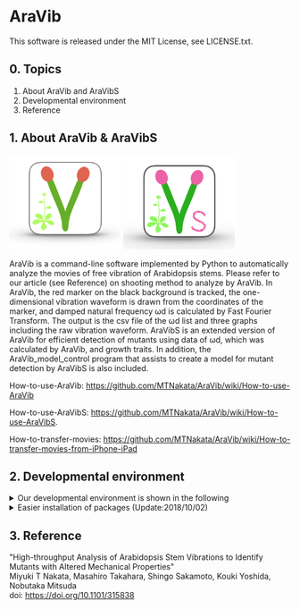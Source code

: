 # AraVib

This software is released under the MIT License, see LICENSE.txt.

## 0. Topics

1. About AraVib and AraVibS
1. Developmental environment
1. Reference

## 1. About AraVib & AraVibS

<img src="https://github.com/MTNakata/Image_folder/blob/master/AraVib_logo.png" width="200">
<img src="https://github.com/MTNakata/Image_folder/blob/master/AraVibS_logo.png" width="200">

AraVib is a command-line software implemented by Python to automatically analyze the movies of free vibration of Arabidopsis stems. 
Please refer to our article (see Reference) on shooting method to analyze by AraVib. 
In AraVib, the red marker on the black background is tracked, the one-dimensional vibration waveform is drawn from the coordinates of the marker, 
and damped natural frequency ωd is calculated by Fast Fourier Transform. The output is the csv file of the ωd list 
and three graphs including the raw vibration waveform. AraVibS is an extended version of AraVib for efficient detection of 
mutants using data of ωd, which was calculated by AraVib, and growth traits. In addition, the AraVib_model_control program that 
assists to create a model for mutant detection by AraVibS is also included.

How-to-use-AraVib: https://github.com/MTNakata/AraVib/wiki/How-to-use-AraVib

How-to-use-AraVibS: https://github.com/MTNakata/AraVib/wiki/How-to-use-AraVibS.

How-to-transfer-movies: https://github.com/MTNakata/AraVib/wiki/How-to-transfer-movies-from-iPhone-iPad

## 2. Developmental environment

<details><summary>Our developmental environment is shown in the following</summary><div>

- ffmpeg (3.3.4)
- homebrew (1.3.7)
- pyenv (1.1.3)
- Python 3 (3.6.1)
- Conda (4.3.30)
- Matplotlib (2.0.2)
- Numpy (1.13.1)
- OpenCV-Python (3.3.0.10)
- Pandas (0.20.3)
- Scipy (0.19.1)
- Sqlite (3.13.0)
- Scikit-learn (0.19.1)

The details on the Mac: https://github.com/MTNakata/AraVib/wiki

</div></details>

<details><summary>Easier installation of packages (Update:2018/10/02)</summary><div>

For MacOSX Sierra or High Sierra, install-packages.sh was added to install packages more easily.

```
$ git clone https://github.com/MTNakata/AraVib.git
$ cd AraVib
$ sh install-packages.sh
```

Then, installing packages will start. This shellscript includes installation of homebrew, pyenv, Anaconda and ffmpeg.

Please confirm completion of installation by `python` code.

```
$ python
Python 3.6.5 |Anaconda, Inc.| (default, Apr 26 2018, 08:42:37) 
[GCC 4.2.1 Compatible Clang 4.0.1 (tags/RELEASE_401/final)] on darwin
Type "help", "copyright", "credits" or "license" for more information.
>>> 
```

If installation is failed, you see something like the next.

```
$ python
Python 2.7.10 (default, Oct  6 2017, 22:29:07) 
[GCC 4.2.1 Compatible Apple LLVM 9.0.0 (clang-900.0.31)] on darwin
Type "help", "copyright", "credits" or "license" for more information.
>>> 
```

</div></details>

## 3. Reference

"High-throughput Analysis of Arabidopsis Stem Vibrations to Identify Mutants with Altered Mechanical Properties"  
Miyuki T Nakata, Masahiro Takahara, Shingo Sakamoto, Kouki Yoshida, Nobutaka Mitsuda  
doi: https://doi.org/10.1101/315838  
